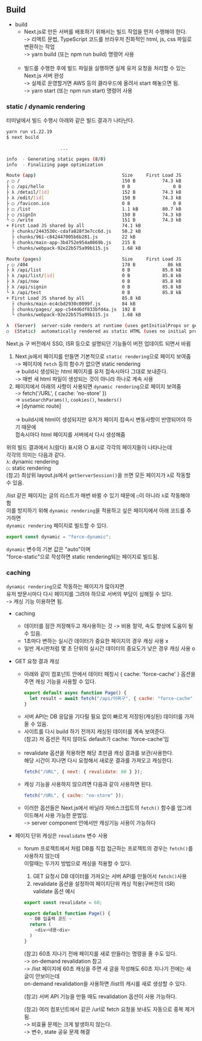 ## Build

- build
  - Next.js로 만든 서버를 배포하기 위해서는 빌드 작업을 먼저 수행해야 한다. <br/>
    -> 리액트 문법, TypeScript 코드를 브라우저 친화적인 html, js, css 파일로 변환하는 작업 <br/>
    -> yarn build (또는 npm run build) 명령어 사용 <br/>
    <br/>
  - 빌드를 수행한 후에 빌드 파일을 실행하면 실제 유저 요청을 처리할 수 있는 Next.js 서버 완성 <br/>
    -> 실제로 운영할거면 AWS 등의 클라우드에 올려서 start 해놓으면 됨. <br/>
    -> yarn start (또는 npm run start) 명령어 사용 <br/>

### static / dynamic rendering

터미널에서 빌드 수행시 아래와 같은 빌드 결과가 나타난다.

```sh
yarn run v1.22.19
$ next build

                    ...

info  - Generating static pages (8/8)
info  - Finalizing page optimization

Route (app)                                Size     First Load JS
┌ ○ /                                      150 B          74.3 kB
├ ○ /api/hello                             0 B                0 B
├ λ /detail/[id]                           152 B          74.3 kB
├ λ /edit/[id]                             150 B          74.3 kB
├ ○ /favicon.ico                           0 B                0 B
├ ○ /list                                  1.1 kB         80.7 kB
├ ○ /signIn                                150 B          74.3 kB
└ ○ /write                                 151 B          74.3 kB
+ First Load JS shared by all              74.1 kB
  ├ chunks/2443530c-cdafa828f3e7cc6d.js    50.2 kB
  ├ chunks/961-c842447005b6b281.js         22 kB
  ├ chunks/main-app-3b4752e954a0869b.js    215 B
  └ chunks/webpack-92e22b575a99b115.js     1.68 kB

Route (pages)                              Size     First Load JS
┌ ○ /404                                   178 B            86 kB
├ λ /api/list                              0 B            85.8 kB
├ λ /api/list/[id]                         0 B            85.8 kB
├ λ /api/now                               0 B            85.8 kB
├ λ /api/signin                            0 B            85.8 kB
└ λ /api/test                              0 B            85.8 kB
+ First Load JS shared by all              85.8 kB
  ├ chunks/main-ec4cbd2930c0099f.js        84 kB
  ├ chunks/pages/_app-c544d6df833bfd4a.js  192 B
  └ chunks/webpack-92e22b575a99b115.js     1.68 kB

λ  (Server)  server-side renders at runtime (uses getInitialProps or getServerSideProps)
○  (Static)  automatically rendered as static HTML (uses no initial props)

```

Next.js 구 버전에서 SSG, ISR 등으로 설명되던 기능들이 버전 업데이트 되면서 바뀜

1. Next.js에서 페이지를 만들면 기본적으로 `static rendering`으로 페이지 보여줌 <br/>
   -> 페이지에 `fetch` 등의 함수가 없으면 static rendering <br/>
   -> build시 생성되는 html 페이지를 유저 접속시마다 그대로 보내준다. <br/>
   -> 매번 새 html 파일이 생성되는 것이 아니라 하나로 계속 사용 <br/>
2. 페이지에서 아래의 사항이 사용되면 `dynamic rendering`으로 페이지 보여줌 <br/>
   -> fetch('/URL', { cache: 'no-store' }) <br/>
   -> `useSearchParams()`, `cookies()`, `headers()` <br/>
   -> [dynamic route] <br/>
   <br/>
   -> build시에 html이 생성되지만 유저가 페이지 접속시 변동사항이 반영되어야 하기 때문에 <br/>
   접속시마다 html 페이지를 서버에서 다시 생성해줌

위의 빌드 결과에서 λ(람다) 표시와 ○ 표시로 각각의 페이지들이 나타나는데 <br/>
각각의 의미는 다음과 같다. <br/>
`λ`: dynamic rendering <br/>
`○`: static rendering <br/>
(참고) 최상위 layout.js에서 `getServerSession()`을 쓰면 모든 페이지가 `λ`로 작동할 수 있음.

/list 같은 페이지는 글의 리스트가 매번 바뀔 수 있기 때문에 `○`이 아니라 `λ`로 작동해야 함 <br/>
이를 방지하기 위해 `dynamic rendering`을 적용하고 싶은 페이지에서 아래 코드를 추가하면 <br/>
`dynamic rendering` 페이지로 빌드할 수 있다. <br/>

```js
export const dynamic = "force-dynamic";
```

`dynamic` 변수의 기본 값은 "auto"이며 <br/>
"force-static"으로 작성하면 static rendering되는 페이지로 빌드됨. <br/>

### caching

`dynamic rendering`으로 작동하는 페이지가 많아지면 <br/>
유저 방문시마다 다시 페이지를 그려야 하므로 서버의 부담이 심해질 수 있다. <br/>
-> 캐싱 기능 이용하면 됨. <br/>

- caching

  - 데이터를 잠깐 저장해두고 재사용하는 것
    -> 비용 절약, 속도 향상에 도움이 될 수 있음.
  - 1초마다 변하는 실시간 데이터가 중요한 페이지의 경우 캐싱 사용 x
  - 일반 게시판처럼 몇 초 단위의 실시간 데이터의 중요도가 낮은 경우 캐싱 사용 o

- GET 요청 결과 캐싱

  - 아래와 같이 컴포넌트 안에서 데이터 페칭시
    { cache: 'force-cache' } 옵션을 주면 캐싱 기능을 사용할 수 있다.
    ```js
    export default async function Page() {
      let result = await fetch("/api/어쩌구", { cache: "force-cache" });
    }
    ```
  - 서버 API는 DB 응답을 기다릴 필요 없이 빠르게 저장된(캐싱된) 데이터를 가져올 수 있음.
  - 사이트를 다시 build 하기 전까지 캐싱된 데이터를 계속 보여준다. <br/>
    (참고) 저 옵션은 적지 않아도 default가 cache: 'force-cache'임 <br/>
    <br/>
  - revalidate 옵션을 적용하면 해당 초만큼 캐싱 결과를 보관/사용한다. <br/>
    해당 시간이 지나면 다시 요청해서 새로운 결과를 가져오고 캐싱한다. <br/>
    ```js
    fetch("/URL", { next: { revalidate: 60 } });
    ```
  - 캐싱 기능을 사용하지 않으려면 다음과 같이 사용하면 된다.
    ```js
    fetch("/URL", { cache: "no-store" });
    ```
  - 이러한 옵션들은 Next.js에서 바닐라 자바스크립트의 `fetch()` 함수를 업그레이드해서 사용 가능한 문법임. <br/>
    -> server component 안에서만 캐싱기능 사용이 가능하다

- 페이지 단위 캐싱은 `revalidate` 변수 사용

  - forum 프로젝트에서 처럼 DB를 직접 접근하는 프로젝트의 경우는 `fetch()`를 사용하지 않는데 <br/>
    이럴때는 두가지 방법으로 캐싱을 적용할 수 있다. <br/>

    1. GET 요청시 DB 데이터를 가져오는 서버 API를 만들어서 `fetch()`사용
    2. revalidate 옵션을 설정하여 페이지단위 캐싱 적용(구버전의 ISR) <br/>
       validate 옵션 예시

    ```js
    export const revalidate = 60;

    export default function Page() {
      ~ DB 입출력 코드 ~
      return (
        <div>내용<div>
      )
    }
    ```

    (참고) 60초 지나기 전에 페이지를 새로 만들라는 명령을 줄 수도 있다. <br/>
    -> on-demand revalidation 참고 <br/>
    -> /list 페이지에 60초 캐싱을 주면 새 글을 작성해도 60초 지나기 전에는 새 글이 안보이는데 <br/>
    on-demand revalidation을 사용하면 /list의 캐시를 새로 생성할 수 있다. <br/>

    (참고) 서버 API 기능을 만들 때도 revalidation 옵션이 사용 가능하다.

    (참고) 여러 컴포넌트에서 같은 /url로 fetch 요청을 보내도 자동으로 중복 제거 됨. <br/>
    -> 비효율 문제는 크게 발생하지 않는다. <br/>
    -> 변수, state 공유 문제 해결

